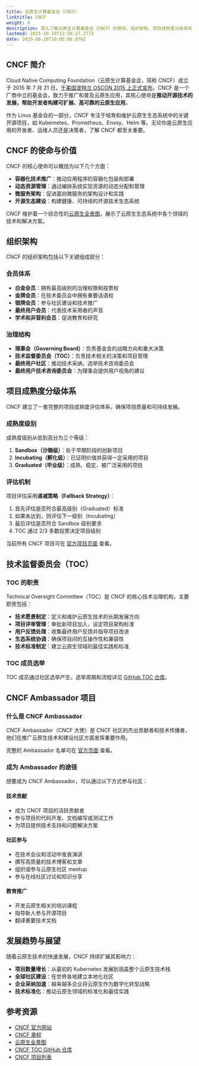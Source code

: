 ```yaml
---
title: 云原生计算基金会（CNCF）
linktitle: CNCF
weight: 6
description: 深入了解云原生计算基金会（CNCF）的使命、组织架构、项目成熟度分级体系，以及如何成为 CNCF Ambassador。探索 CNCF 如何推动云原生技术生态系统的发展。
lastmod: 2025-10-19T12:50:27.277Z
date: 2025-08-26T10:05:08.076Z
---
```


## CNCF 简介

Cloud Native Computing Foundation（云原生计算基金会，简称 CNCF）成立于 2015 年 7 月 21 日，[于美国波特兰 OSCON 2015 上正式宣布](https://www.cncf.io/announcement/2015/06/21/new-cloud-native-computing-foundation-to-drive-alignment-among-container-technologies/)。CNCF 是一个厂商中立的基金会，致力于推广和普及云原生应用，其核心使命是**推动开源技术的发展，帮助开发者构建可扩展、高可靠的云原生应用**。

作为 Linux 基金会的一部分，CNCF 专注于培育和维护云原生生态系统中的关键开源项目，如 Kubernetes、Prometheus、Envoy、Helm 等。无论你是云原生应用的开发者、运维人员还是决策者，了解 CNCF 都至关重要。

## CNCF 的使命与价值

CNCF 的核心使命可以概括为以下几个方面：

- **容器化技术推广**：推动应用程序的容器化包装和部署
- **动态资源管理**：通过编排系统实现资源的动态分配和管理
- **微服务架构**：促进面向微服务的架构设计和实践
- **开源生态建设**：构建健康、可持续的开源技术生态系统

CNCF 维护着一个综合性的[云原生全景图](https://landscape.cncf.io/)，展示了云原生生态系统中各个领域的技术和解决方案。

## 组织架构

CNCF 的组织架构包括以下关键组成部分：

### 会员体系

- **白金会员**：拥有最高级别的治理权限和投票权
- **金牌会员**：在技术委员会中拥有重要话语权
- **银牌会员**：参与社区建设和技术推广
- **最终用户会员**：代表技术采用者的声音
- **学术和非营利会员**：促进教育和研究

### 治理结构

- **理事会（Governing Board）**：负责基金会的战略方向和重大决策
- **技术监督委员会（TOC）**：负责技术相关的决策和项目管理
- **最终用户社区**：推动技术采纳，选举技术咨询委员会
- **最终用户技术咨询委员会**：为理事会提供用户视角的建议

## 项目成熟度分级体系

CNCF 建立了一套完整的项目成熟度评估体系，确保项目质量和可持续发展。

### 成熟度级别

成熟度级别从低到高分为三个等级：

1. **Sandbox（沙箱级）**：处于早期阶段的创新项目
2. **Incubating（孵化级）**：已证明价值并获得一定采用的项目
3. **Graduated（毕业级）**：成熟、稳定、被广泛采用的项目

### 评估机制

项目评估采用**递减策略（Fallback Strategy）**：

1. 首先评估是否符合最高级别（Graduated）标准
2. 如果未达到，则评估下一级别（Incubating）
3. 最后评估是否符合 Sandbox 级别要求
4. TOC 通过 2/3 多数投票决定项目级别

当前所有 CNCF 项目可在 [官方项目页面](https://www.cncf.io/projects/) 查看。

## 技术监督委员会（TOC）

### TOC 的职责

Technical Oversight Committee（TOC）是 CNCF 的核心技术治理机构，主要职责包括：

- **技术愿景制定**：定义和维护云原生技术的长期发展方向
- **项目评审管理**：审批新项目加入，设定项目架构标准
- **用户反馈处理**：收集最终用户反馈并指导项目改进
- **生态系统协调**：确保项目间的互操作性和兼容性
- **技术标准制定**：建立云原生领域的最佳实践和标准

### TOC 成员选举

TOC 成员通过社区选举产生，选举周期和流程详见 [GitHub TOC 仓库](https://github.com/cncf/toc)。

## CNCF Ambassador 项目

### 什么是 CNCF Ambassador

CNCF Ambassador（CNCF 大使）是 CNCF 社区的杰出贡献者和技术传播者，他们在推广云原生技术和建设社区方面发挥重要作用。

完整的 Ambassador 名单可在 [官方页面](https://www.cncf.io/people/ambassadors/) 查看。

### 成为 Ambassador 的途径

想要成为 CNCF Ambassador，可以通过以下方式参与社区：

#### 技术贡献

- 成为 CNCF 项目的活跃贡献者
- 参与项目的代码开发、文档编写或测试工作
- 为项目提供技术支持和问题解决方案

#### 社区参与

- 在技术会议和活动中发表演讲
- 撰写高质量的技术博客和文章
- 组织或参与云原生社区 meetup
- 参与在线社区讨论和知识分享

#### 教育推广

- 开发云原生相关的培训课程
- 指导新人参与开源项目
- 翻译重要技术文档

## 发展趋势与展望

随着云原生技术的快速发展，CNCF 持续扩展其影响力：

- **项目数量增长**：从最初的 Kubernetes 发展到涵盖整个云原生技术栈
- **全球社区建设**：在世界各地建立本地化社区
- **企业采纳加速**：越来越多企业将云原生作为数字化转型战略
- **技术标准化**：推动云原生领域的标准化和最佳实践

## 参考资源

- [CNCF 官方网站](https://www.cncf.io/)
- [CNCF 章程](https://www.cncf.io/about/charter/)
- [云原生全景图](https://landscape.cncf.io/)
- [CNCF TOC GitHub 仓库](https://github.com/cncf/toc)
- [CNCF 项目列表](https://www.cncf.io/projects/)
